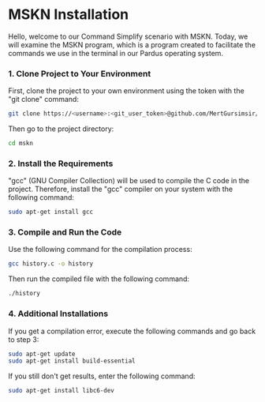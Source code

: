 # MSKN Installation

Hello, welcome to our Command Simplify scenario with MSKN. Today, we will examine the MSKN program, which is a program created to facilitate the commands we use in the terminal in our Pardus operating system.

### 1. Clone Project to Your Environment

First, clone the project to your own environment using the token with the "git clone" command:

```sh
git clone https://<username>:<git_user_token>@github.com/MertGursimsir/mskn.git
```

Then go to the project directory:

```sh
cd mskn
```

### 2. Install the Requirements

"gcc" (GNU Compiler Collection) will be used to compile the C code in the project. Therefore, install the "gcc" compiler on your system with the following command:

```sh
sudo apt-get install gcc
```

### 3. Compile and Run the Code

Use the following command for the compilation process:

```sh
gcc history.c -o history
```

Then run the compiled file with the following command:

```sh
./history
```

### 4. Additional Installations

If you get a compilation error, execute the following commands and go back to step 3:

```sh
sudo apt-get update
sudo apt-get install build-essential
```

If you still don't get results, enter the following command:

```sh
sudo apt-get install libc6-dev
```